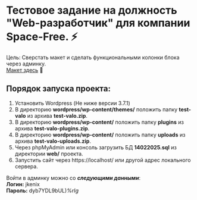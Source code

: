 # Тестовое задание на должность "Web-разработчик" для компании Space-Free. ⚡   

Цель: Сверстать макет и сделать функциональными колонки блока через админку.   
[Макет здесь](https://drive.google.com/file/d/16HQOu3hg8LBlw2IV5Oai_T5nLWxUoVxA/view)   🔗

## Порядок запуска проекта:   
1. Установить Wordpress (Не ниже версии 3.7.1)   
2. В директорию **wordpress/wp-content/themes/** положить папку **test-valo** из архива **test-valo.zip**.    
3. В директорию **wordpress/wp-content/** положить папку **plugins** из архива **test-valo-plugins.zip**.  
3. В директорию **wordpress/wp-content/** положить папку **uploads** из архива **test-valo-uploads.zip**.   
4. Через phpMyAdmin или консоль загрузить БД **14022025.sql** из директории **web/** проекта.   
5. Запустить сайт через https://localhost/ или другой адрес локального сервера.   

Войти в админку можно со ***следующими данными***:   
**Логин:** jkenix   
**Пароль:** dyb7YDL9bUL)*%rIg*   